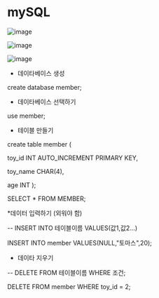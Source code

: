 # mySQL


![image](https://github.com/YENAZIGMINA/mySQL/assets/129706758/3577bde2-3e26-4f4f-bc82-657f88a5552a)


![image](https://github.com/YENAZIGMINA/mySQL/assets/129706758/620222f8-f049-4214-84ff-b2dc335284d6)

![image](https://github.com/YENAZIGMINA/mySQL/assets/129706758/d81068e3-eb49-496c-8bd5-ef3284b2b629)

* 데이타베이스 생성

create database member;

* 데이타베이스 선택하기

use member;

* 테이블 만들기

create table member (

toy_id INT AUTO_INCREMENT PRIMARY KEY,

toy_name CHAR(4),

age INT );


SELECT * FROM MEMBER;

*데이터 입력하기 (외워야 함)

-- INSERT INTO 테이블이름 VALUES(값1,값2...)

INSERT INTO member VALUES(NULL,"토마스",20);

* 데이타 지우기

-- DELETE FROM 테이블이름 WHERE 조건;

DELETE FROM member WHERE toy_id = 2;
